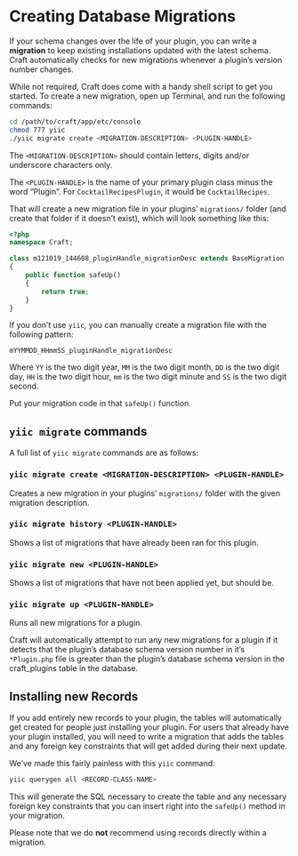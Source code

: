 # Creating Database Migrations

If your schema changes over the life of your plugin, you can write a **migration** to keep existing installations updated with the latest schema. Craft automatically checks for new migrations whenever a plugin’s version number changes.

While not required, Craft does come with a handy shell script to get you started. To create a new migration, open up Terminal, and run the following commands:

```bash
cd /path/to/craft/app/etc/console
chmod 777 yiic
./yiic migrate create <MIGRATION-DESCRIPTION> <PLUGIN-HANDLE>
```

The `<MIGRATION-DESCRIPTION>` should contain letters, digits and/or underscore characters only.

The `<PLUGIN-HANDLE>` is the name of your primary plugin class minus the word “Plugin”. For `CocktailRecipesPlugin`, it would be `CocktailRecipes`.

That will create a new migration file in your plugins’ `migrations/` folder (and create that folder if it doesn’t exist), which will look something like this:

```php
<?php
namespace Craft;

class m121019_144608_pluginHandle_migrationDesc extends BaseMigration
{
    public function safeUp()
    {
        return true;
    }
}
```

If you don’t use `yiic`, you can manually create a migration file with the following pattern:

```
mYYMMDD_HHmmSS_pluginHandle_migrationDesc
```

Where `YY` is the two digit year, `MM` is the two digit month, `DD` is the two digit day, `HH` is the two digit hour, `mm` is the two digit minute and `SS` is the two digit second.

Put your migration code in that `safeUp()` function.

## `yiic migrate` commands

A full list of `yiic migrate` commands are as follows:

### `yiic migrate create <MIGRATION-DESCRIPTION> <PLUGIN-HANDLE>`

Creates a new migration in your plugins’ `migrations/` folder with the given migration description.

### `yiic migrate history <PLUGIN-HANDLE>`

Shows a list of migrations that have already been ran for this plugin.

### `yiic migrate new <PLUGIN-HANDLE>`

Shows a list of migrations that have not been applied yet, but should be.

### `yiic migrate up <PLUGIN-HANDLE>`

Runs all new migrations for a plugin.

Craft will automatically attempt to run any new migrations for a plugin if it detects that the plugin’s database schema version number in it’s `*Plugin.php` file is greater than the plugin’s database schema version in the craft_plugins table in the database.

## Installing new Records

If you add entirely new records to your plugin, the tables will automatically get created for people just installing your plugin.  For users that already have your plugin installed, you will need to write a migration that adds the tables and any foreign key constraints that will get added during their next update.

We’ve made this fairly painless with this `yiic` command:

```bash
yiic querygen all <RECORD-CLASS-NAME>
```

This will generate the SQL necessary to create the table and any necessary foreign key constraints that you can insert right into the `safeUp()` method in your migration.

Please note that we do **not** recommend using records directly within a migration.
